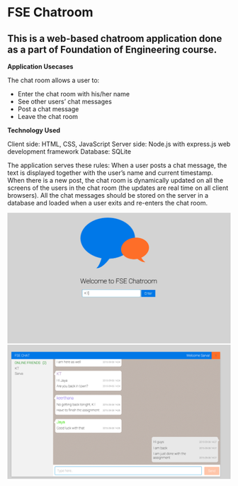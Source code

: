 FSE Chatroom
==============

This is a web-based chatroom application done as a part of Foundation of Engineering course.
--------------

**Application Usecases**

The chat room allows a user to:
- Enter the chat room with his/her name
- See other users’ chat messages
- Post a chat message 
- Leave the chat room 

**Technology Used**

Client side: HTML, CSS, JavaScript
Server side: Node.js with express.js web development framework
Database: SQLite 

The application serves these rules:
When a user posts a chat message, the text is displayed together with the user’s name and current timestamp. 
When there is a new post, the chat room is dynamically updated on all the screens of the users in the chat room (the updates are real time on all client browsers). 
All the chat messages should be stored on the server in a database and loaded when a user exits and re-enters the chat room. 

![alt tag](https://raw.githubusercontent.com/keerthanat/chatRoom/master/images/DemoLandingPage.jpg)
![alt tag](https://raw.githubusercontent.com/keerthanat/chatRoom/master/images/DemoChatPage.png)
